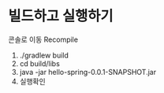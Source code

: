 # 빌드하고 실행하기
콘솔로 이동
Recompile
 1. ./gradlew build
2. cd build/libs
3. java -jar hello-spring-0.0.1-SNAPSHOT.jar
4. 실행확인
